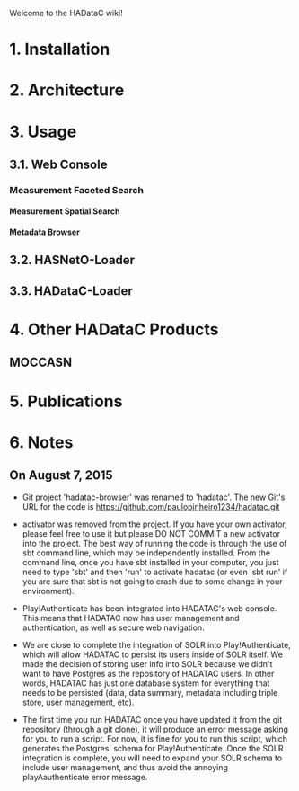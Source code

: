 Welcome to the HADataC wiki!

# 1. Installation

# 2. Architecture

# 3. Usage

## 3.1. Web Console

### Measurement Faceted Search

#### Measurement Spatial Search

#### Metadata Browser
 
## 3.2. HASNetO-Loader

## 3.3. HADataC-Loader

# 4. Other HADataC Products

## MOCCASN

# 5. Publications

# 6. Notes

## On August 7, 2015

* Git project 'hadatac-browser' was renamed to 'hadatac'. The new Git's URL for the code is https://github.com/paulopinheiro1234/hadatac.git

* activator was removed from the project. If you have your own activator, please feel free to use it but please DO NOT COMMIT a new activator into the project. The best way of running the code is through the use of sbt command line, which may be independently installed. From the command line, once you have sbt installed in your computer, you just need to type 'sbt' and then 'run' to activate hadatac (or even 'sbt run' if you are sure that sbt is not going to crash due to some change in your environment).

* Play!Authenticate has been integrated into HADATAC's web console. This means that HADATAC now has user management and authentication, as well as secure web navigation.

* We are close to complete the integration of SOLR into Play!Authenticate, which will allow HADATAC to persist its users inside of SOLR itself. We made the decision of storing user info into SOLR because we didn't want to have Postgres as the repository of HADATAC users. In other words, HADATAC has just one database system for everything that needs to be persisted (data, data summary, metadata including triple store, user management, etc).

* The first time you run HADATAC once you have updated it from the git repository (through a git clone), it will produce an error message asking for you to run a script. For now, it is fine for you to run this script, which generates the Postgres' schema for Play!Authenticate. Once the SOLR integration is complete, you will need to expand your SOLR schema to include user management, and thus avoid the annoying playAauthenticate error message. 
